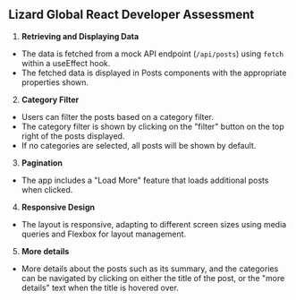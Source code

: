 ## **Lizard Global React Developer Assessment**


1. **Retrieving and Displaying Data**
- The data is fetched from a mock API endpoint (`/api/posts`) using `fetch` within a useEffect hook.
- The fetched data is displayed in Posts components with the appropriate properties shown.

2. **Category Filter**
- Users can filter the posts based on a category filter.
- The category filter is shown by clicking on the "filter" button on the top right of the posts displayed.
- If no categories are selected, all posts will be shown by default.

3. **Pagination**
- The app includes a "Load More" feature that loads additional posts when clicked.

4. **Responsive Design**
- The layout is responsive, adapting to different screen sizes using media queries and Flexbox for layout management.

5. **More details**
- More details about the posts such as its summary, and the categories can be navigated by clicking on either the title of the post, or the "more details" text when the title is hovered over.
